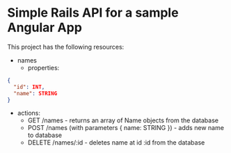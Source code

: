 Simple Rails API for a sample Angular App
=========================================

This project has the following resources:

* names
  * properties:

```json
{
  "id": INT,
  "name": STRING
}
```

  * actions:
    * GET /names - returns an array of Name objects from the database
    * POST /names (with parameters { name: STRING }) - adds new name to database
    * DELETE /names/:id - deletes name at id :id from the database
